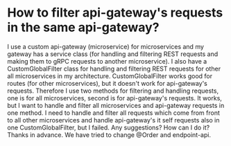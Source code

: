 
# How to filter api-gateway's requests in the same api-gateway?

I use a custom api-gateway (microservice) for microservices and my gateway has a service class (for handling and filtering REST requests and making them to gRPC requests to another microservice).
I also have a CustomGlobalFilter class for handling and filtering REST requests for other all microservices in my architecture. CustomGlobalFilter works good for routes (for other microservices), but it doesn't work for api-gateway's requests. Therefore I use two methods for filtering and handling requests, one is for all microservices, second is for api-gateway's requests. It works, but I want to handle and filter all microservices and api-gateway requests in one method.
I need to handle and filter all requests which come from front to all other microservices and handle api-gateway's it self requests also in one CustomGlobalFilter, but I failed.
Any suggestions? How can I do it? Thanks in advance.
We have tried to change @Order and endpoint-api.

        